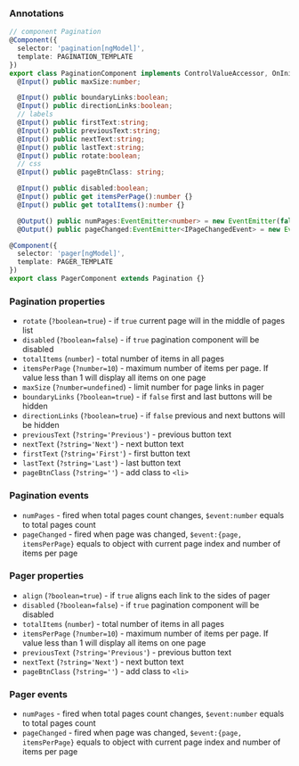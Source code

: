 ### Annotations
```typescript
// component Pagination
@Component({
  selector: 'pagination[ngModel]',
  template: PAGINATION_TEMPLATE
})
export class PaginationComponent implements ControlValueAccessor, OnInit, IPaginationConfig, IAttribute {
  @Input() public maxSize:number;

  @Input() public boundaryLinks:boolean;
  @Input() public directionLinks:boolean;
  // labels
  @Input() public firstText:string;
  @Input() public previousText:string;
  @Input() public nextText:string;
  @Input() public lastText:string;
  @Input() public rotate:boolean;
  // css
  @Input() public pageBtnClass: string;

  @Input() public disabled:boolean;
  @Input() public get itemsPerPage():number {}
  @Input() public get totalItems():number {}

  @Output() public numPages:EventEmitter<number> = new EventEmitter(false);
  @Output() public pageChanged:EventEmitter<IPageChangedEvent> = new EventEmitter(false);

@Component({
  selector: 'pager[ngModel]',
  template: PAGER_TEMPLATE
})
export class PagerComponent extends Pagination {}
```
### Pagination properties
  - `rotate` (`?boolean=true`) - if `true` current page will in the middle of pages list
  - `disabled` (`?boolean=false`) - if `true` pagination component will be disabled
  - `totalItems` (`number`) - total number of items in all pages
  - `itemsPerPage` (`?number=10`) - maximum number of items per page. If value less than 1 will display all items on one page
  - `maxSize` (`?number=undefined`) - limit number for page links in pager
  - `boundaryLinks` (`?boolean=true`) - if `false` first and last buttons will be hidden
  - `directionLinks` (`?boolean=true`) - if `false` previous and next buttons will be hidden
  - `previousText` (`?string='Previous'`) - previous button text
  - `nextText` (`?string='Next'`) - next button text
  - `firstText` (`?string='First'`) - first button text
  - `lastText` (`?string='Last'`) - last button text
  - `pageBtnClass` (`?string=''`) - add class to `<li>`

### Pagination events
  - `numPages` - fired when total pages count changes, `$event:number` equals to total pages count
  - `pageChanged` - fired when page was changed, `$event:{page, itemsPerPage}` equals to object with current page index and number of items per page

### Pager properties
  - `align` (`?boolean=true`) - if `true` aligns each link to the sides of pager
  - `disabled` (`?boolean=false`) - if `true` pagination component will be disabled
  - `totalItems` (`number`) - total number of items in all pages
  - `itemsPerPage` (`?number=10`) - maximum number of items per page. If value less than 1 will display all items on one page
  - `previousText` (`?string='Previous'`) - previous button text
  - `nextText` (`?string='Next'`) - next button text
  - `pageBtnClass` (`?string=''`) - add class to `<li>`

### Pager events
  - `numPages` - fired when total pages count changes, `$event:number` equals to total pages count
  - `pageChanged` - fired when page was changed, `$event:{page, itemsPerPage}` equals to object with current page index and number of items per page
